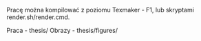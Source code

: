 Pracę można kompilować z poziomu Texmaker - F1, lub skryptami render.sh/render.cmd.

Praca - thesis/
Obrazy - thesis/figures/

